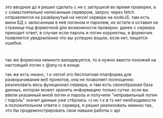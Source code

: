 это вводное дз я решил сделать с не с заглушкой во время проверки, а с сомастоятельно написанным сервером, запрос через fetch отправляется на развёрнутый на vercel сервере на nodeJS. там есть мини БД с записанным в неё логином и паролем, их кстати я оставил на странице под формочкой для возможности проверки. далее с сервера приходит ответ, в случае если пароль и логин корректны, в формочке появляется уведомление что вы успешно вошли, если нет, пишется ошибка.
#
так же формочка немного валидируется, то.е нужно ввести похожий на настоящий логин с @any.ru в конце.

так же есть нюанс, т.к vercel это бесплатная платформа для разворачивания веб проектов, она не позволяет полноценно реализовать весь функционал сервера, и там есть своеобразная база данных, которая может хранить информацию только сутки. если вы ввели указанный мной логин и пароль и получили "неправильный логин / пароль" значит данные уже стёрлись =) но т.к в тз нет необходимости в положительном ответе с сервера, я решил реализовать именно так, что бы продемонстрировать свои навыки работы с api
